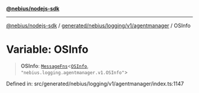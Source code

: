 [**@nebius/nodejs-sdk**](../../../../../../README.md)

---

[@nebius/nodejs-sdk](../../../../../../README.md) / [generated/nebius/logging/v1/agentmanager](../README.md) / OSInfo

# Variable: OSInfo

> **OSInfo**: [`MessageFns`](../../../../../../runtime/protos/core/interfaces/MessageFns.md)\<[`OSInfo`](../interfaces/OSInfo.md), `"nebius.logging.agentmanager.v1.OSInfo"`\>

Defined in: src/generated/nebius/logging/v1/agentmanager/index.ts:1147
